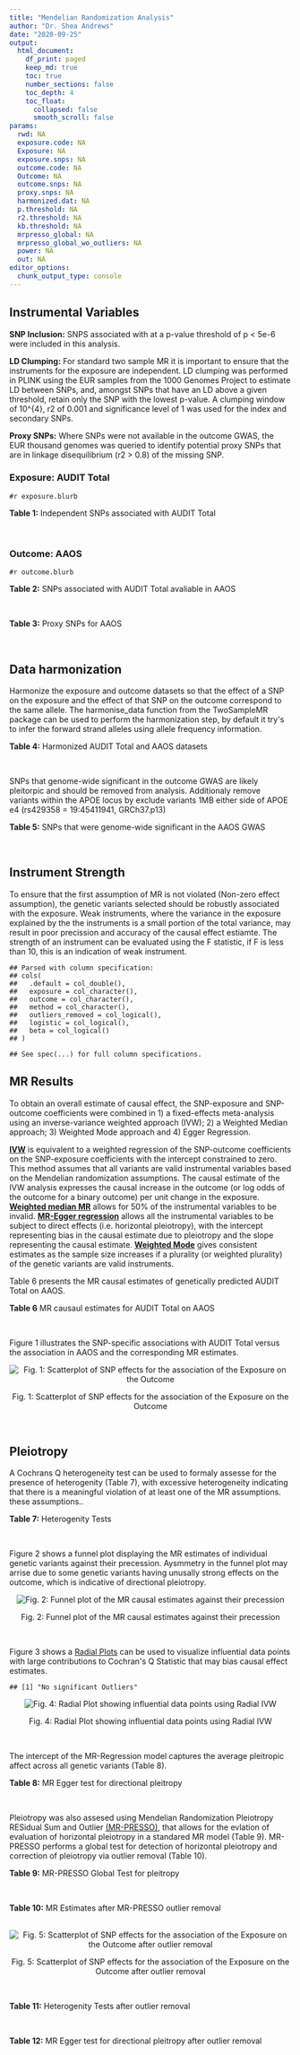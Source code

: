 ```yaml
---
title: "Mendelian Randomization Analysis"
author: "Dr. Shea Andrews"
date: "2020-09-25"
output:
  html_document:
    df_print: paged
    keep_md: true
    toc: true
    number_sections: false
    toc_depth: 4
    toc_float:
      collapsed: false
      smooth_scroll: false
params:
  rwd: NA
  exposure.code: NA
  Exposure: NA
  exposure.snps: NA
  outcome.code: NA
  Outcome: NA
  outcome.snps: NA
  proxy.snps: NA
  harmonized.dat: NA
  p.threshold: NA
  r2.threshold: NA
  kb.threshold: NA
  mrpresso_global: NA
  mrpresso_global_wo_outliers: NA
  power: NA
  out: NA
editor_options:
  chunk_output_type: console
---
```







## Instrumental Variables
**SNP Inclusion:** SNPS associated with at a p-value threshold of p < 5e-6 were included in this analysis.
<br>

**LD Clumping:** For standard two sample MR it is important to ensure that the instruments for the exposure are independent. LD clumping was performed in PLINK using the EUR samples from the 1000 Genomes Project to estimate LD between SNPs, and, amongst SNPs that have an LD above a given threshold, retain only the SNP with the lowest p-value. A clumping window of 10^{4}, r2 of 0.001 and significance level of 1 was used for the index and secondary SNPs.
<br>

**Proxy SNPs:** Where SNPs were not available in the outcome GWAS, the EUR thousand genomes was queried to identify potential proxy SNPs that are in linkage disequilibrium (r2 > 0.8) of the missing SNP.
<br>

### Exposure: AUDIT Total
`#r exposure.blurb`
<br>

**Table 1:** Independent SNPs associated with AUDIT Total
<div data-pagedtable="false">
  <script data-pagedtable-source type="application/json">
{"columns":[{"label":["SNP"],"name":[1],"type":["chr"],"align":["left"]},{"label":["CHROM"],"name":[2],"type":["dbl"],"align":["right"]},{"label":["POS"],"name":[3],"type":["dbl"],"align":["right"]},{"label":["REF"],"name":[4],"type":["chr"],"align":["left"]},{"label":["ALT"],"name":[5],"type":["chr"],"align":["left"]},{"label":["AF"],"name":[6],"type":["dbl"],"align":["right"]},{"label":["BETA"],"name":[7],"type":["dbl"],"align":["right"]},{"label":["SE"],"name":[8],"type":["dbl"],"align":["right"]},{"label":["Z"],"name":[9],"type":["dbl"],"align":["right"]},{"label":["P"],"name":[10],"type":["dbl"],"align":["right"]},{"label":["N"],"name":[11],"type":["dbl"],"align":["right"]},{"label":["TRAIT"],"name":[12],"type":["chr"],"align":["left"]}],"data":[{"1":"rs55847536","2":"1","3":"72248052","4":"A","5":"G","6":"0.39224600","7":"-0.01211140","8":"0.002641534","9":"-4.585","10":"4.545e-06","11":"140945","12":"AUDIT_Total"},{"1":"rs145186401","2":"1","3":"76879585","4":"T","5":"A","6":"0.02301560","7":"0.01278336","8":"0.002633030","9":"4.855","10":"1.203e-06","11":"141716","12":"AUDIT_Total"},{"1":"rs2390440","2":"1","3":"88625312","4":"C","5":"T","6":"0.23443800","7":"-0.01245564","8":"0.002631660","9":"-4.733","10":"2.211e-06","11":"141932","12":"AUDIT_Total"},{"1":"rs11809772","2":"1","3":"181625486","4":"A","5":"C","6":"0.11076800","7":"-0.01367530","8":"0.002654373","9":"-5.152","10":"2.582e-07","11":"139265","12":"AUDIT_Total"},{"1":"rs192227553","2":"1","3":"192064307","4":"G","5":"A","6":"0.01543210","7":"0.01217746","8":"0.002665236","9":"4.569","10":"4.895e-06","11":"138437","12":"AUDIT_Total"},{"1":"rs116258323","2":"1","3":"214449747","4":"C","5":"T","6":"0.04271170","7":"0.01407780","8":"0.002648693","9":"5.315","10":"1.067e-07","11":"139780","12":"AUDIT_Total"},{"1":"rs1260326","2":"2","3":"27730940","4":"T","5":"C","6":"0.61366100","7":"0.01873020","8":"0.002619605","9":"7.150","10":"8.664e-13","11":"141932","12":"AUDIT_Total"},{"1":"rs13389504","2":"2","3":"40369688","4":"T","5":"G","6":"0.18636700","7":"0.01219060","8":"0.002646099","9":"4.607","10":"4.090e-06","11":"140443","12":"AUDIT_Total"},{"1":"rs4953148","2":"2","3":"45152522","4":"A","5":"T","6":"0.39332400","7":"0.01478690","8":"0.002646656","9":"5.587","10":"2.314e-08","11":"139850","12":"AUDIT_Total"},{"1":"rs11677810","2":"2","3":"68066201","4":"C","5":"A","6":"0.25191500","7":"0.01232649","8":"0.002677924","9":"4.603","10":"4.167e-06","11":"137099","12":"AUDIT_Total"},{"1":"rs114658808","2":"2","3":"119423996","4":"G","5":"A","6":"0.05912220","7":"0.01292250","8":"0.002638860","9":"4.897","10":"9.723e-07","11":"141062","12":"AUDIT_Total"},{"1":"rs12474485","2":"2","3":"145810833","4":"A","5":"C","6":"0.25499100","7":"0.01217910","8":"0.002633896","9":"4.624","10":"3.765e-06","11":"141749","12":"AUDIT_Total"},{"1":"rs4853716","2":"2","3":"191361744","4":"C","5":"T","6":"0.82831800","7":"0.01212258","8":"0.002635344","9":"4.600","10":"4.220e-06","11":"141605","12":"AUDIT_Total"},{"1":"rs2302911","2":"2","3":"211455281","4":"A","5":"G","6":"0.45405000","7":"0.01342090","8":"0.002633619","9":"5.096","10":"3.463e-07","11":"141520","12":"AUDIT_Total"},{"1":"rs62244890","2":"3","3":"71611630","4":"T","5":"C","6":"0.37277700","7":"0.01323300","8":"0.002634485","9":"5.023","10":"5.079e-07","11":"141466","12":"AUDIT_Total"},{"1":"rs7618124","2":"3","3":"85548686","4":"A","5":"G","6":"0.71007600","7":"-0.01363860","8":"0.002631407","9":"-5.183","10":"2.187e-07","11":"141713","12":"AUDIT_Total"},{"1":"rs55726529","2":"3","3":"135458327","4":"A","5":"G","6":"0.09938340","7":"-0.01248370","8":"0.002719177","9":"-4.591","10":"4.409e-06","11":"132942","12":"AUDIT_Total"},{"1":"rs1920650","2":"3","3":"160335588","4":"T","5":"C","6":"0.30047400","7":"0.01482480","8":"0.002629442","9":"5.638","10":"1.717e-08","11":"141678","12":"AUDIT_Total"},{"1":"rs11940694","2":"4","3":"39414993","4":"A","5":"G","6":"0.60549300","7":"0.02478080","8":"0.002643005","9":"9.376","10":"6.834e-21","11":"138206","12":"AUDIT_Total"},{"1":"rs144198753","2":"4","3":"99713350","4":"C","5":"T","6":"0.00670047","7":"-0.03076248","8":"0.002606990","9":"-11.800","10":"3.887e-32","11":"140814","12":"AUDIT_Total"},{"1":"rs11733695","2":"4","3":"100122916","4":"G","5":"A","6":"0.00543085","7":"-0.02971133","8":"0.002601920","9":"-11.419","10":"3.370e-30","11":"141581","12":"AUDIT_Total"},{"1":"rs13135092","2":"4","3":"103198082","4":"A","5":"G","6":"0.05434780","7":"-0.01991090","8":"0.002623302","9":"-7.590","10":"3.198e-14","11":"141289","12":"AUDIT_Total"},{"1":"rs6533629","2":"4","3":"113494607","4":"G","5":"A","6":"0.39712300","7":"-0.01294953","8":"0.002671660","9":"-4.847","10":"1.253e-06","11":"137616","12":"AUDIT_Total"},{"1":"rs1457755","2":"5","3":"113637974","4":"T","5":"C","6":"0.55426500","7":"-0.01400920","8":"0.002634787","9":"-5.317","10":"1.056e-07","11":"141273","12":"AUDIT_Total"},{"1":"rs9372625","2":"6","3":"98344031","4":"G","5":"A","6":"0.33467600","7":"0.01403988","8":"0.002642552","9":"5.313","10":"1.080e-07","11":"140438","12":"AUDIT_Total"},{"1":"rs11984030","2":"7","3":"6354656","4":"A","5":"G","6":"0.46143900","7":"-0.01254150","8":"0.002675809","9":"-4.687","10":"2.769e-06","11":"137272","12":"AUDIT_Total"},{"1":"rs10227687","2":"7","3":"38741626","4":"G","5":"A","6":"0.61555200","7":"0.01292938","8":"0.002639727","9":"4.898","10":"9.675e-07","11":"140968","12":"AUDIT_Total"},{"1":"rs79931145","2":"7","3":"137122009","4":"C","5":"T","6":"0.02647810","7":"-0.01248956","8":"0.002631596","9":"-4.746","10":"2.079e-06","11":"141932","12":"AUDIT_Total"},{"1":"rs2622237","2":"7","3":"153489069","4":"A","5":"G","6":"0.39726300","7":"0.01217490","8":"0.002660016","9":"4.577","10":"4.708e-06","11":"138981","12":"AUDIT_Total"},{"1":"rs35040843","2":"8","3":"93341497","4":"C","5":"T","6":"0.30359100","7":"0.01471763","8":"0.002653260","9":"5.547","10":"2.909e-08","11":"139169","12":"AUDIT_Total"},{"1":"rs143011682","2":"8","3":"126831783","4":"A","5":"G","6":"0.11504900","7":"-0.01230210","8":"0.002637111","9":"-4.665","10":"3.084e-06","11":"141378","12":"AUDIT_Total"},{"1":"rs13266268","2":"8","3":"142611971","4":"C","5":"T","6":"0.40148800","7":"-0.01273468","8":"0.002776255","9":"-4.587","10":"4.507e-06","11":"127488","12":"AUDIT_Total"},{"1":"rs3138496","2":"9","3":"92219801","4":"C","5":"T","6":"0.05003810","7":"0.01294572","8":"0.002630710","9":"4.921","10":"8.598e-07","11":"141932","12":"AUDIT_Total"},{"1":"rs148575582","2":"9","3":"122062643","4":"T","5":"C","6":"0.01686620","7":"0.01275960","8":"0.002657686","9":"4.801","10":"1.578e-06","11":"139105","12":"AUDIT_Total"},{"1":"rs147311119","2":"10","3":"9404825","4":"C","5":"G","6":"0.03336960","7":"-0.01216210","8":"0.002634200","9":"-4.617","10":"3.898e-06","11":"141720","12":"AUDIT_Total"},{"1":"rs7078436","2":"10","3":"30378863","4":"A","5":"G","6":"0.27403000","7":"-0.01508130","8":"0.002628329","9":"-5.738","10":"9.583e-09","11":"141745","12":"AUDIT_Total"},{"1":"rs2017064","2":"11","3":"41455386","4":"C","5":"T","6":"0.67373700","7":"0.01247393","8":"0.002663662","9":"4.683","10":"2.823e-06","11":"138540","12":"AUDIT_Total"},{"1":"rs2293576","2":"11","3":"47434986","4":"G","5":"A","6":"0.32902900","7":"0.01535348","8":"0.002632176","9":"5.833","10":"5.454e-09","11":"141275","12":"AUDIT_Total"},{"1":"rs12795307","2":"11","3":"72506324","4":"G","5":"A","6":"0.26040100","7":"0.01208207","8":"0.002635705","9":"4.584","10":"4.572e-06","11":"141575","12":"AUDIT_Total"},{"1":"rs7948028","2":"11","3":"113328681","4":"A","5":"C","6":"0.27900700","7":"-0.01389140","8":"0.002638447","9":"-5.265","10":"1.406e-07","11":"140906","12":"AUDIT_Total"},{"1":"rs1042725","2":"12","3":"66358347","4":"C","5":"T","6":"0.45995600","7":"-0.01217656","8":"0.002632200","9":"-4.626","10":"3.725e-06","11":"141932","12":"AUDIT_Total"},{"1":"rs73519744","2":"13","3":"71536531","4":"A","5":"G","6":"0.05117970","7":"0.01327340","8":"0.002640430","9":"5.027","10":"4.987e-07","11":"140822","12":"AUDIT_Total"},{"1":"rs117750242","2":"13","3":"109806518","4":"C","5":"T","6":"0.00706522","7":"0.01237358","8":"0.002641105","9":"4.685","10":"2.794e-06","11":"140936","12":"AUDIT_Total"},{"1":"rs1319338","2":"15","3":"26449418","4":"T","5":"A","6":"0.06694640","7":"-0.01299030","8":"0.002633347","9":"-4.933","10":"8.104e-07","11":"141639","12":"AUDIT_Total"},{"1":"rs701455","2":"15","3":"46816049","4":"G","5":"A","6":"0.57415500","7":"-0.01327660","8":"0.002630072","9":"-5.048","10":"4.464e-07","11":"141932","12":"AUDIT_Total"},{"1":"rs72771074","2":"16","3":"20002523","4":"A","5":"C","6":"0.29574400","7":"0.01409940","8":"0.002639345","9":"5.342","10":"9.197e-08","11":"140767","12":"AUDIT_Total"},{"1":"rs11862597","2":"16","3":"30490854","4":"G","5":"A","6":"0.12386200","7":"-0.01322155","8":"0.002630631","9":"-5.026","10":"4.997e-07","11":"141883","12":"AUDIT_Total"},{"1":"rs74980679","2":"16","3":"71779310","4":"G","5":"T","6":"0.12050800","7":"0.01219096","8":"0.002635883","9":"4.625","10":"3.747e-06","11":"141533","12":"AUDIT_Total"},{"1":"rs12936842","2":"17","3":"7553383","4":"A","5":"T","6":"0.26744600","7":"-0.01245840","8":"0.002658641","9":"-4.686","10":"2.790e-06","11":"139067","12":"AUDIT_Total"},{"1":"rs62062288","2":"17","3":"44096553","4":"G","5":"A","6":"0.13753600","7":"-0.01645099","8":"0.002650821","9":"-6.206","10":"5.430e-10","11":"139072","12":"AUDIT_Total"},{"1":"rs6507054","2":"18","3":"31248323","4":"T","5":"C","6":"0.56820000","7":"-0.01236280","8":"0.002637114","9":"-4.688","10":"2.754e-06","11":"141365","12":"AUDIT_Total"},{"1":"rs492602","2":"19","3":"49206417","4":"A","5":"G","6":"0.38356900","7":"0.01463750","8":"0.002627447","9":"5.571","10":"2.526e-08","11":"141932","12":"AUDIT_Total"},{"1":"rs12329964","2":"22","3":"19959033","4":"G","5":"A","6":"0.16630300","7":"0.01224455","8":"0.002636070","9":"4.645","10":"3.409e-06","11":"141502","12":"AUDIT_Total"},{"1":"rs2412970","2":"22","3":"30486826","4":"A","5":"G","6":"0.52143100","7":"0.01219000","8":"0.002632824","9":"4.630","10":"3.654e-06","11":"141862","12":"AUDIT_Total"},{"1":"rs9607805","2":"22","3":"41854446","4":"C","5":"T","6":"0.73870300","7":"0.01410817","8":"0.002640990","9":"5.342","10":"9.205e-08","11":"140590","12":"AUDIT_Total"}],"options":{"columns":{"min":{},"max":[10]},"rows":{"min":[10],"max":[10]},"pages":{}}}
  </script>
</div>
<br>

### Outcome: AAOS
`#r outcome.blurb`
<br>

**Table 2:** SNPs associated with AUDIT Total avaliable in AAOS
<div data-pagedtable="false">
  <script data-pagedtable-source type="application/json">
{"columns":[{"label":["SNP"],"name":[1],"type":["chr"],"align":["left"]},{"label":["CHROM"],"name":[2],"type":["dbl"],"align":["right"]},{"label":["POS"],"name":[3],"type":["dbl"],"align":["right"]},{"label":["REF"],"name":[4],"type":["chr"],"align":["left"]},{"label":["ALT"],"name":[5],"type":["chr"],"align":["left"]},{"label":["AF"],"name":[6],"type":["dbl"],"align":["right"]},{"label":["BETA"],"name":[7],"type":["dbl"],"align":["right"]},{"label":["SE"],"name":[8],"type":["dbl"],"align":["right"]},{"label":["Z"],"name":[9],"type":["dbl"],"align":["right"]},{"label":["P"],"name":[10],"type":["dbl"],"align":["right"]},{"label":["N"],"name":[11],"type":["dbl"],"align":["right"]},{"label":["TRAIT"],"name":[12],"type":["chr"],"align":["left"]}],"data":[{"1":"rs55847536","2":"1","3":"72248052","4":"A","5":"G","6":"0.4447","7":"-0.0152","8":"0.0259","9":"-0.58687300","10":"0.55870","11":"40255","12":"AAOS"},{"1":"rs2390440","2":"1","3":"88625312","4":"C","5":"T","6":"0.2231","7":"-0.0165","8":"0.0148","9":"-1.11486486","10":"0.26510","11":"40255","12":"AAOS"},{"1":"rs11809772","2":"1","3":"181625486","4":"A","5":"C","6":"0.1334","7":"-0.0263","8":"0.0200","9":"-1.31500000","10":"0.18740","11":"40255","12":"AAOS"},{"1":"rs192227553","2":"1","3":"192064307","4":"G","5":"A","6":"0.0123","7":"0.0085","8":"0.1599","9":"0.05315822","10":"0.95770","11":"40255","12":"AAOS"},{"1":"rs116258323","2":"1","3":"214449747","4":"C","5":"T","6":"0.0565","7":"-0.0174","8":"0.0297","9":"-0.58585859","10":"0.55760","11":"40255","12":"AAOS"},{"1":"rs1260326","2":"2","3":"27730940","4":"T","5":"C","6":"0.5768","7":"0.0007","8":"0.0123","9":"0.05691060","10":"0.95370","11":"40255","12":"AAOS"},{"1":"rs13389504","2":"2","3":"40369688","4":"T","5":"G","6":"0.1889","7":"-0.0093","8":"0.0241","9":"-0.38589200","10":"0.69810","11":"40255","12":"AAOS"},{"1":"rs4953148","2":"2","3":"45152522","4":"A","5":"T","6":"0.3100","7":"-0.0044","8":"0.0285","9":"-0.15438600","10":"0.87770","11":"40255","12":"AAOS"},{"1":"rs11677810","2":"2","3":"68066201","4":"C","5":"A","6":"0.2298","7":"-0.0262","8":"0.0324","9":"-0.80864198","10":"0.41900","11":"40255","12":"AAOS"},{"1":"rs114658808","2":"2","3":"119423996","4":"G","5":"A","6":"0.0267","7":"-0.1125","8":"0.0438","9":"-2.56849315","10":"0.01026","11":"40255","12":"AAOS"},{"1":"rs12474485","2":"2","3":"145810833","4":"A","5":"C","6":"0.3141","7":"0.0126","8":"0.0131","9":"0.96183200","10":"0.33430","11":"40255","12":"AAOS"},{"1":"rs4853716","2":"2","3":"191361744","4":"C","5":"T","6":"0.7580","7":"-0.0005","8":"0.0140","9":"-0.03571429","10":"0.97320","11":"40255","12":"AAOS"},{"1":"rs2302911","2":"2","3":"211455281","4":"A","5":"G","6":"0.5038","7":"0.0161","8":"0.0122","9":"1.31967000","10":"0.18560","11":"40255","12":"AAOS"},{"1":"rs62244890","2":"3","3":"71611630","4":"T","5":"C","6":"0.4196","7":"-0.0095","8":"0.0124","9":"-0.76612900","10":"0.44340","11":"40255","12":"AAOS"},{"1":"rs7618124","2":"3","3":"85548686","4":"A","5":"G","6":"0.6350","7":"0.0002","8":"0.0125","9":"0.01600000","10":"0.98480","11":"40255","12":"AAOS"},{"1":"rs55726529","2":"3","3":"135458327","4":"A","5":"G","6":"0.0939","7":"0.0386","8":"0.0525","9":"0.73523800","10":"0.46300","11":"40255","12":"AAOS"},{"1":"rs1920650","2":"3","3":"160335588","4":"T","5":"C","6":"0.2961","7":"0.0309","8":"0.0132","9":"2.34091000","10":"0.01961","11":"40255","12":"AAOS"},{"1":"rs11940694","2":"4","3":"39414993","4":"A","5":"G","6":"0.5811","7":"0.0149","8":"0.0139","9":"1.07194000","10":"0.28370","11":"40255","12":"AAOS"},{"1":"rs144198753","2":"4","3":"99713350","4":"C","5":"T","6":"0.0240","7":"0.0545","8":"0.1117","9":"0.48791406","10":"0.62550","11":"40255","12":"AAOS"},{"1":"rs11733695","2":"4","3":"100122916","4":"G","5":"A","6":"0.0162","7":"0.2184","8":"0.1018","9":"2.14538310","10":"0.03192","11":"40255","12":"AAOS"},{"1":"rs13135092","2":"4","3":"103198082","4":"A","5":"G","6":"0.0759","7":"0.0459","8":"0.0258","9":"1.77907000","10":"0.07558","11":"40255","12":"AAOS"},{"1":"rs6533629","2":"4","3":"113494607","4":"G","5":"A","6":"0.4229","7":"-0.0025","8":"0.0125","9":"-0.20000000","10":"0.83820","11":"40255","12":"AAOS"},{"1":"rs1457755","2":"5","3":"113637974","4":"T","5":"C","6":"0.5692","7":"-0.0131","8":"0.0122","9":"-1.07377000","10":"0.28580","11":"40255","12":"AAOS"},{"1":"rs9372625","2":"6","3":"98344031","4":"G","5":"A","6":"0.3861","7":"-0.0197","8":"0.0140","9":"-1.40714286","10":"0.15850","11":"40255","12":"AAOS"},{"1":"rs11984030","2":"7","3":"6354656","4":"A","5":"G","6":"0.4445","7":"-0.0515","8":"0.0278","9":"-1.85252000","10":"0.06407","11":"40255","12":"AAOS"},{"1":"rs10227687","2":"7","3":"38741626","4":"G","5":"A","6":"0.5857","7":"0.0053","8":"0.0139","9":"0.38129496","10":"0.70210","11":"40255","12":"AAOS"},{"1":"rs2622237","2":"7","3":"153489069","4":"A","5":"G","6":"0.3440","7":"-0.0068","8":"0.0354","9":"-0.19209000","10":"0.84840","11":"40255","12":"AAOS"},{"1":"rs35040843","2":"8","3":"93341497","4":"C","5":"T","6":"0.2899","7":"-0.0196","8":"0.0286","9":"-0.68531469","10":"0.49320","11":"40255","12":"AAOS"},{"1":"rs143011682","2":"8","3":"126831783","4":"A","5":"G","6":"0.1132","7":"0.0164","8":"0.0482","9":"0.34024900","10":"0.73390","11":"40255","12":"AAOS"},{"1":"rs13266268","2":"8","3":"142611971","4":"C","5":"T","6":"0.3774","7":"0.0075","8":"0.0273","9":"0.27472527","10":"0.78300","11":"40255","12":"AAOS"},{"1":"rs3138496","2":"9","3":"92219801","4":"C","5":"T","6":"0.0566","7":"-0.0214","8":"0.0616","9":"-0.34740260","10":"0.72890","11":"40255","12":"AAOS"},{"1":"rs148575582","2":"9","3":"122062643","4":"T","5":"C","6":"0.0167","7":"-0.0333","8":"0.1400","9":"-0.23785700","10":"0.81210","11":"40255","12":"AAOS"},{"1":"rs147311119","2":"10","3":"9404825","4":"C","5":"G","6":"0.0250","7":"-0.0129","8":"0.0862","9":"-0.14965200","10":"0.88110","11":"40255","12":"AAOS"},{"1":"rs7078436","2":"10","3":"30378863","4":"A","5":"G","6":"0.3516","7":"-0.0038","8":"0.0127","9":"-0.29921300","10":"0.76410","11":"40255","12":"AAOS"},{"1":"rs2017064","2":"11","3":"41455386","4":"C","5":"T","6":"0.6079","7":"-0.0474","8":"0.0268","9":"-1.76865672","10":"0.07655","11":"40255","12":"AAOS"},{"1":"rs2293576","2":"11","3":"47434986","4":"G","5":"A","6":"0.3475","7":"0.0190","8":"0.0127","9":"1.49606299","10":"0.13330","11":"40255","12":"AAOS"},{"1":"rs12795307","2":"11","3":"72506324","4":"G","5":"A","6":"0.3399","7":"-0.0006","8":"0.0128","9":"-0.04687500","10":"0.96060","11":"40255","12":"AAOS"},{"1":"rs7948028","2":"11","3":"113328681","4":"A","5":"C","6":"0.3846","7":"-0.0129","8":"0.0124","9":"-1.04032000","10":"0.29820","11":"40255","12":"AAOS"},{"1":"rs1042725","2":"12","3":"66358347","4":"C","5":"T","6":"0.5093","7":"0.0118","8":"0.0134","9":"0.88059701","10":"0.37670","11":"40255","12":"AAOS"},{"1":"rs73519744","2":"13","3":"71536531","4":"A","5":"G","6":"0.0729","7":"0.0027","8":"0.0520","9":"0.05192310","10":"0.95910","11":"40255","12":"AAOS"},{"1":"rs117750242","2":"13","3":"109806518","4":"C","5":"T","6":"0.0141","7":"0.0810","8":"0.1630","9":"0.49693252","10":"0.61920","11":"40255","12":"AAOS"},{"1":"rs1319338","2":"15","3":"26449418","4":"T","5":"A","6":"0.0717","7":"-0.0823","8":"0.0391","9":"-2.10485934","10":"0.03555","11":"40255","12":"AAOS"},{"1":"rs701455","2":"15","3":"46816049","4":"G","5":"A","6":"0.5451","7":"-0.0215","8":"0.0124","9":"-1.73387097","10":"0.08138","11":"40255","12":"AAOS"},{"1":"rs72771074","2":"16","3":"20002523","4":"A","5":"C","6":"0.2527","7":"0.0000","8":"0.0302","9":"0.00000000","10":"0.99900","11":"40255","12":"AAOS"},{"1":"rs11862597","2":"16","3":"30490854","4":"G","5":"A","6":"0.1224","7":"-0.0265","8":"0.0188","9":"-1.40957447","10":"0.15920","11":"40255","12":"AAOS"},{"1":"rs74980679","2":"16","3":"71779310","4":"G","5":"T","6":"0.1356","7":"-0.0418","8":"0.0180","9":"-2.32222222","10":"0.01987","11":"40255","12":"AAOS"},{"1":"rs12936842","2":"17","3":"7553383","4":"A","5":"T","6":"0.2949","7":"0.0284","8":"0.0305","9":"0.93114800","10":"0.35220","11":"40255","12":"AAOS"},{"1":"rs62062288","2":"17","3":"44096553","4":"G","5":"A","6":"0.2282","7":"0.0120","8":"0.0355","9":"0.33802817","10":"0.73590","11":"40255","12":"AAOS"},{"1":"rs6507054","2":"18","3":"31248323","4":"T","5":"C","6":"0.5753","7":"0.0084","8":"0.0125","9":"0.67200000","10":"0.50000","11":"40255","12":"AAOS"},{"1":"rs492602","2":"19","3":"49206417","4":"A","5":"G","6":"0.4734","7":"-0.0042","8":"0.0193","9":"-0.21761700","10":"0.82700","11":"40255","12":"AAOS"},{"1":"rs12329964","2":"22","3":"19959033","4":"G","5":"A","6":"0.1656","7":"0.0148","8":"0.0164","9":"0.90243902","10":"0.36760","11":"40255","12":"AAOS"},{"1":"rs2412970","2":"22","3":"30486826","4":"A","5":"G","6":"0.4599","7":"0.0111","8":"0.0133","9":"0.83458600","10":"0.40520","11":"40255","12":"AAOS"},{"1":"rs9607805","2":"22","3":"41854446","4":"C","5":"T","6":"0.7206","7":"-0.0369","8":"0.0285","9":"-1.29473684","10":"0.19470","11":"40255","12":"AAOS"},{"1":"rs145186401","2":"NA","3":"NA","4":"NA","5":"NA","6":"NA","7":"NA","8":"NA","9":"NA","10":"NA","11":"NA","12":"NA"},{"1":"rs79931145","2":"NA","3":"NA","4":"NA","5":"NA","6":"NA","7":"NA","8":"NA","9":"NA","10":"NA","11":"NA","12":"NA"}],"options":{"columns":{"min":{},"max":[10]},"rows":{"min":[10],"max":[10]},"pages":{}}}
  </script>
</div>
<br>

**Table 3:** Proxy SNPs for AAOS
<div data-pagedtable="false">
  <script data-pagedtable-source type="application/json">
{"columns":[{"label":["proxy.outcome"],"name":[1],"type":["lgl"],"align":["right"]},{"label":["target_snp"],"name":[2],"type":["chr"],"align":["left"]},{"label":["proxy_snp"],"name":[3],"type":["lgl"],"align":["right"]},{"label":["ld.r2"],"name":[4],"type":["lgl"],"align":["right"]},{"label":["Dprime"],"name":[5],"type":["lgl"],"align":["right"]},{"label":["ref.proxy"],"name":[6],"type":["lgl"],"align":["right"]},{"label":["alt.proxy"],"name":[7],"type":["lgl"],"align":["right"]},{"label":["CHROM"],"name":[8],"type":["lgl"],"align":["right"]},{"label":["POS"],"name":[9],"type":["lgl"],"align":["right"]},{"label":["ALT.proxy"],"name":[10],"type":["lgl"],"align":["right"]},{"label":["REF.proxy"],"name":[11],"type":["lgl"],"align":["right"]},{"label":["AF"],"name":[12],"type":["lgl"],"align":["right"]},{"label":["BETA"],"name":[13],"type":["lgl"],"align":["right"]},{"label":["SE"],"name":[14],"type":["lgl"],"align":["right"]},{"label":["P"],"name":[15],"type":["lgl"],"align":["right"]},{"label":["N"],"name":[16],"type":["lgl"],"align":["right"]},{"label":["ref"],"name":[17],"type":["lgl"],"align":["right"]},{"label":["alt"],"name":[18],"type":["lgl"],"align":["right"]},{"label":["ALT"],"name":[19],"type":["lgl"],"align":["right"]},{"label":["REF"],"name":[20],"type":["lgl"],"align":["right"]},{"label":["PHASE"],"name":[21],"type":["lgl"],"align":["right"]}],"data":[{"1":"NA","2":"rs145186401","3":"NA","4":"NA","5":"NA","6":"NA","7":"NA","8":"NA","9":"NA","10":"NA","11":"NA","12":"NA","13":"NA","14":"NA","15":"NA","16":"NA","17":"NA","18":"NA","19":"NA","20":"NA","21":"NA"},{"1":"NA","2":"rs79931145","3":"NA","4":"NA","5":"NA","6":"NA","7":"NA","8":"NA","9":"NA","10":"NA","11":"NA","12":"NA","13":"NA","14":"NA","15":"NA","16":"NA","17":"NA","18":"NA","19":"NA","20":"NA","21":"NA"}],"options":{"columns":{"min":{},"max":[10]},"rows":{"min":[10],"max":[10]},"pages":{}}}
  </script>
</div>
<br>

## Data harmonization
Harmonize the exposure and outcome datasets so that the effect of a SNP on the exposure and the effect of that SNP on the outcome correspond to the same allele. The harmonise_data function from the TwoSampleMR package can be used to perform the harmonization step, by default it try's to infer the forward strand alleles using allele frequency information.
<br>

**Table 4:** Harmonized AUDIT Total and AAOS datasets
<div data-pagedtable="false">
  <script data-pagedtable-source type="application/json">
{"columns":[{"label":["SNP"],"name":[1],"type":["chr"],"align":["left"]},{"label":["effect_allele.exposure"],"name":[2],"type":["chr"],"align":["left"]},{"label":["other_allele.exposure"],"name":[3],"type":["chr"],"align":["left"]},{"label":["effect_allele.outcome"],"name":[4],"type":["chr"],"align":["left"]},{"label":["other_allele.outcome"],"name":[5],"type":["chr"],"align":["left"]},{"label":["beta.exposure"],"name":[6],"type":["dbl"],"align":["right"]},{"label":["beta.outcome"],"name":[7],"type":["dbl"],"align":["right"]},{"label":["eaf.exposure"],"name":[8],"type":["dbl"],"align":["right"]},{"label":["eaf.outcome"],"name":[9],"type":["dbl"],"align":["right"]},{"label":["remove"],"name":[10],"type":["lgl"],"align":["right"]},{"label":["palindromic"],"name":[11],"type":["lgl"],"align":["right"]},{"label":["ambiguous"],"name":[12],"type":["lgl"],"align":["right"]},{"label":["id.outcome"],"name":[13],"type":["chr"],"align":["left"]},{"label":["chr.outcome"],"name":[14],"type":["dbl"],"align":["right"]},{"label":["pos.outcome"],"name":[15],"type":["dbl"],"align":["right"]},{"label":["se.outcome"],"name":[16],"type":["dbl"],"align":["right"]},{"label":["z.outcome"],"name":[17],"type":["dbl"],"align":["right"]},{"label":["pval.outcome"],"name":[18],"type":["dbl"],"align":["right"]},{"label":["samplesize.outcome"],"name":[19],"type":["dbl"],"align":["right"]},{"label":["outcome"],"name":[20],"type":["chr"],"align":["left"]},{"label":["mr_keep.outcome"],"name":[21],"type":["lgl"],"align":["right"]},{"label":["pval_origin.outcome"],"name":[22],"type":["chr"],"align":["left"]},{"label":["chr.exposure"],"name":[23],"type":["dbl"],"align":["right"]},{"label":["pos.exposure"],"name":[24],"type":["dbl"],"align":["right"]},{"label":["se.exposure"],"name":[25],"type":["dbl"],"align":["right"]},{"label":["z.exposure"],"name":[26],"type":["dbl"],"align":["right"]},{"label":["pval.exposure"],"name":[27],"type":["dbl"],"align":["right"]},{"label":["samplesize.exposure"],"name":[28],"type":["dbl"],"align":["right"]},{"label":["exposure"],"name":[29],"type":["chr"],"align":["left"]},{"label":["mr_keep.exposure"],"name":[30],"type":["lgl"],"align":["right"]},{"label":["pval_origin.exposure"],"name":[31],"type":["chr"],"align":["left"]},{"label":["id.exposure"],"name":[32],"type":["chr"],"align":["left"]},{"label":["action"],"name":[33],"type":["dbl"],"align":["right"]},{"label":["mr_keep"],"name":[34],"type":["lgl"],"align":["right"]},{"label":["pt"],"name":[35],"type":["dbl"],"align":["right"]},{"label":["pleitropy_keep"],"name":[36],"type":["lgl"],"align":["right"]},{"label":["mrpresso_RSSobs"],"name":[37],"type":["lgl"],"align":["right"]},{"label":["mrpresso_pval"],"name":[38],"type":["lgl"],"align":["right"]},{"label":["mrpresso_keep"],"name":[39],"type":["lgl"],"align":["right"]}],"data":[{"1":"rs10227687","2":"A","3":"G","4":"A","5":"G","6":"0.01292938","7":"0.0053","8":"0.61555200","9":"0.5857","10":"FALSE","11":"FALSE","12":"FALSE","13":"Jbcu5K","14":"7","15":"38741626","16":"0.0139","17":"0.38129496","18":"0.70210","19":"40255","20":"Huang2017aaos","21":"TRUE","22":"reported","23":"7","24":"38741626","25":"0.002639727","26":"4.898","27":"9.675e-07","28":"140968","29":"SanchezRoige2019auditt23andMe","30":"TRUE","31":"reported","32":"XZinf6","33":"2","34":"TRUE","35":"5e-06","36":"TRUE","37":"NA","38":"NA","39":"TRUE"},{"1":"rs1042725","2":"T","3":"C","4":"T","5":"C","6":"-0.01217656","7":"0.0118","8":"0.45995600","9":"0.5093","10":"FALSE","11":"FALSE","12":"FALSE","13":"Jbcu5K","14":"12","15":"66358347","16":"0.0134","17":"0.88059701","18":"0.37670","19":"40255","20":"Huang2017aaos","21":"TRUE","22":"reported","23":"12","24":"66358347","25":"0.002632200","26":"-4.626","27":"3.725e-06","28":"141932","29":"SanchezRoige2019auditt23andMe","30":"TRUE","31":"reported","32":"XZinf6","33":"2","34":"TRUE","35":"5e-06","36":"TRUE","37":"NA","38":"NA","39":"TRUE"},{"1":"rs114658808","2":"A","3":"G","4":"A","5":"G","6":"0.01292250","7":"-0.1125","8":"0.05912220","9":"0.0267","10":"FALSE","11":"FALSE","12":"FALSE","13":"Jbcu5K","14":"2","15":"119423996","16":"0.0438","17":"-2.56849315","18":"0.01026","19":"40255","20":"Huang2017aaos","21":"TRUE","22":"reported","23":"2","24":"119423996","25":"0.002638860","26":"4.897","27":"9.723e-07","28":"141062","29":"SanchezRoige2019auditt23andMe","30":"TRUE","31":"reported","32":"XZinf6","33":"2","34":"TRUE","35":"5e-06","36":"TRUE","37":"NA","38":"NA","39":"TRUE"},{"1":"rs116258323","2":"T","3":"C","4":"T","5":"C","6":"0.01407780","7":"-0.0174","8":"0.04271170","9":"0.0565","10":"FALSE","11":"FALSE","12":"FALSE","13":"Jbcu5K","14":"1","15":"214449747","16":"0.0297","17":"-0.58585859","18":"0.55760","19":"40255","20":"Huang2017aaos","21":"TRUE","22":"reported","23":"1","24":"214449747","25":"0.002648693","26":"5.315","27":"1.067e-07","28":"139780","29":"SanchezRoige2019auditt23andMe","30":"TRUE","31":"reported","32":"XZinf6","33":"2","34":"TRUE","35":"5e-06","36":"TRUE","37":"NA","38":"NA","39":"TRUE"},{"1":"rs11677810","2":"A","3":"C","4":"A","5":"C","6":"0.01232649","7":"-0.0262","8":"0.25191500","9":"0.2298","10":"FALSE","11":"FALSE","12":"FALSE","13":"Jbcu5K","14":"2","15":"68066201","16":"0.0324","17":"-0.80864198","18":"0.41900","19":"40255","20":"Huang2017aaos","21":"TRUE","22":"reported","23":"2","24":"68066201","25":"0.002677924","26":"4.603","27":"4.167e-06","28":"137099","29":"SanchezRoige2019auditt23andMe","30":"TRUE","31":"reported","32":"XZinf6","33":"2","34":"TRUE","35":"5e-06","36":"TRUE","37":"NA","38":"NA","39":"TRUE"},{"1":"rs11733695","2":"A","3":"G","4":"A","5":"G","6":"-0.02971133","7":"0.2184","8":"0.00543085","9":"0.0162","10":"FALSE","11":"FALSE","12":"FALSE","13":"Jbcu5K","14":"4","15":"100122916","16":"0.1018","17":"2.14538310","18":"0.03192","19":"40255","20":"Huang2017aaos","21":"TRUE","22":"reported","23":"4","24":"100122916","25":"0.002601920","26":"-11.419","27":"3.370e-30","28":"141581","29":"SanchezRoige2019auditt23andMe","30":"TRUE","31":"reported","32":"XZinf6","33":"2","34":"TRUE","35":"5e-06","36":"TRUE","37":"NA","38":"NA","39":"TRUE"},{"1":"rs117750242","2":"T","3":"C","4":"T","5":"C","6":"0.01237358","7":"0.0810","8":"0.00706522","9":"0.0141","10":"FALSE","11":"FALSE","12":"FALSE","13":"Jbcu5K","14":"13","15":"109806518","16":"0.1630","17":"0.49693252","18":"0.61920","19":"40255","20":"Huang2017aaos","21":"TRUE","22":"reported","23":"13","24":"109806518","25":"0.002641105","26":"4.685","27":"2.794e-06","28":"140936","29":"SanchezRoige2019auditt23andMe","30":"TRUE","31":"reported","32":"XZinf6","33":"2","34":"TRUE","35":"5e-06","36":"TRUE","37":"NA","38":"NA","39":"TRUE"},{"1":"rs11809772","2":"C","3":"A","4":"C","5":"A","6":"-0.01367530","7":"-0.0263","8":"0.11076800","9":"0.1334","10":"FALSE","11":"FALSE","12":"FALSE","13":"Jbcu5K","14":"1","15":"181625486","16":"0.0200","17":"-1.31500000","18":"0.18740","19":"40255","20":"Huang2017aaos","21":"TRUE","22":"reported","23":"1","24":"181625486","25":"0.002654373","26":"-5.152","27":"2.582e-07","28":"139265","29":"SanchezRoige2019auditt23andMe","30":"TRUE","31":"reported","32":"XZinf6","33":"2","34":"TRUE","35":"5e-06","36":"TRUE","37":"NA","38":"NA","39":"TRUE"},{"1":"rs11862597","2":"A","3":"G","4":"A","5":"G","6":"-0.01322155","7":"-0.0265","8":"0.12386200","9":"0.1224","10":"FALSE","11":"FALSE","12":"FALSE","13":"Jbcu5K","14":"16","15":"30490854","16":"0.0188","17":"-1.40957447","18":"0.15920","19":"40255","20":"Huang2017aaos","21":"TRUE","22":"reported","23":"16","24":"30490854","25":"0.002630631","26":"-5.026","27":"4.997e-07","28":"141883","29":"SanchezRoige2019auditt23andMe","30":"TRUE","31":"reported","32":"XZinf6","33":"2","34":"TRUE","35":"5e-06","36":"TRUE","37":"NA","38":"NA","39":"TRUE"},{"1":"rs11940694","2":"G","3":"A","4":"G","5":"A","6":"0.02478080","7":"0.0149","8":"0.60549300","9":"0.5811","10":"FALSE","11":"FALSE","12":"FALSE","13":"Jbcu5K","14":"4","15":"39414993","16":"0.0139","17":"1.07194000","18":"0.28370","19":"40255","20":"Huang2017aaos","21":"TRUE","22":"reported","23":"4","24":"39414993","25":"0.002643005","26":"9.376","27":"6.834e-21","28":"138206","29":"SanchezRoige2019auditt23andMe","30":"TRUE","31":"reported","32":"XZinf6","33":"2","34":"TRUE","35":"5e-06","36":"TRUE","37":"NA","38":"NA","39":"TRUE"},{"1":"rs11984030","2":"G","3":"A","4":"G","5":"A","6":"-0.01254150","7":"-0.0515","8":"0.46143900","9":"0.4445","10":"FALSE","11":"FALSE","12":"FALSE","13":"Jbcu5K","14":"7","15":"6354656","16":"0.0278","17":"-1.85252000","18":"0.06407","19":"40255","20":"Huang2017aaos","21":"TRUE","22":"reported","23":"7","24":"6354656","25":"0.002675809","26":"-4.687","27":"2.769e-06","28":"137272","29":"SanchezRoige2019auditt23andMe","30":"TRUE","31":"reported","32":"XZinf6","33":"2","34":"TRUE","35":"5e-06","36":"TRUE","37":"NA","38":"NA","39":"TRUE"},{"1":"rs12329964","2":"A","3":"G","4":"A","5":"G","6":"0.01224455","7":"0.0148","8":"0.16630300","9":"0.1656","10":"FALSE","11":"FALSE","12":"FALSE","13":"Jbcu5K","14":"22","15":"19959033","16":"0.0164","17":"0.90243902","18":"0.36760","19":"40255","20":"Huang2017aaos","21":"TRUE","22":"reported","23":"22","24":"19959033","25":"0.002636070","26":"4.645","27":"3.409e-06","28":"141502","29":"SanchezRoige2019auditt23andMe","30":"TRUE","31":"reported","32":"XZinf6","33":"2","34":"TRUE","35":"5e-06","36":"TRUE","37":"NA","38":"NA","39":"TRUE"},{"1":"rs12474485","2":"C","3":"A","4":"C","5":"A","6":"0.01217910","7":"0.0126","8":"0.25499100","9":"0.3141","10":"FALSE","11":"FALSE","12":"FALSE","13":"Jbcu5K","14":"2","15":"145810833","16":"0.0131","17":"0.96183200","18":"0.33430","19":"40255","20":"Huang2017aaos","21":"TRUE","22":"reported","23":"2","24":"145810833","25":"0.002633896","26":"4.624","27":"3.765e-06","28":"141749","29":"SanchezRoige2019auditt23andMe","30":"TRUE","31":"reported","32":"XZinf6","33":"2","34":"TRUE","35":"5e-06","36":"TRUE","37":"NA","38":"NA","39":"TRUE"},{"1":"rs1260326","2":"C","3":"T","4":"C","5":"T","6":"0.01873020","7":"0.0007","8":"0.61366100","9":"0.5768","10":"FALSE","11":"FALSE","12":"FALSE","13":"Jbcu5K","14":"2","15":"27730940","16":"0.0123","17":"0.05691060","18":"0.95370","19":"40255","20":"Huang2017aaos","21":"TRUE","22":"reported","23":"2","24":"27730940","25":"0.002619605","26":"7.150","27":"8.664e-13","28":"141932","29":"SanchezRoige2019auditt23andMe","30":"TRUE","31":"reported","32":"XZinf6","33":"2","34":"TRUE","35":"5e-06","36":"TRUE","37":"NA","38":"NA","39":"TRUE"},{"1":"rs12795307","2":"A","3":"G","4":"A","5":"G","6":"0.01208207","7":"-0.0006","8":"0.26040100","9":"0.3399","10":"FALSE","11":"FALSE","12":"FALSE","13":"Jbcu5K","14":"11","15":"72506324","16":"0.0128","17":"-0.04687500","18":"0.96060","19":"40255","20":"Huang2017aaos","21":"TRUE","22":"reported","23":"11","24":"72506324","25":"0.002635705","26":"4.584","27":"4.572e-06","28":"141575","29":"SanchezRoige2019auditt23andMe","30":"TRUE","31":"reported","32":"XZinf6","33":"2","34":"TRUE","35":"5e-06","36":"TRUE","37":"NA","38":"NA","39":"TRUE"},{"1":"rs12936842","2":"T","3":"A","4":"T","5":"A","6":"-0.01245840","7":"0.0284","8":"0.26744600","9":"0.2949","10":"FALSE","11":"TRUE","12":"FALSE","13":"Jbcu5K","14":"17","15":"7553383","16":"0.0305","17":"0.93114800","18":"0.35220","19":"40255","20":"Huang2017aaos","21":"TRUE","22":"reported","23":"17","24":"7553383","25":"0.002658641","26":"-4.686","27":"2.790e-06","28":"139067","29":"SanchezRoige2019auditt23andMe","30":"TRUE","31":"reported","32":"XZinf6","33":"2","34":"TRUE","35":"5e-06","36":"TRUE","37":"NA","38":"NA","39":"TRUE"},{"1":"rs13135092","2":"G","3":"A","4":"G","5":"A","6":"-0.01991090","7":"0.0459","8":"0.05434780","9":"0.0759","10":"FALSE","11":"FALSE","12":"FALSE","13":"Jbcu5K","14":"4","15":"103198082","16":"0.0258","17":"1.77907000","18":"0.07558","19":"40255","20":"Huang2017aaos","21":"TRUE","22":"reported","23":"4","24":"103198082","25":"0.002623302","26":"-7.590","27":"3.198e-14","28":"141289","29":"SanchezRoige2019auditt23andMe","30":"TRUE","31":"reported","32":"XZinf6","33":"2","34":"TRUE","35":"5e-06","36":"TRUE","37":"NA","38":"NA","39":"TRUE"},{"1":"rs1319338","2":"A","3":"T","4":"A","5":"T","6":"-0.01299030","7":"-0.0823","8":"0.06694640","9":"0.0717","10":"FALSE","11":"TRUE","12":"FALSE","13":"Jbcu5K","14":"15","15":"26449418","16":"0.0391","17":"-2.10485934","18":"0.03555","19":"40255","20":"Huang2017aaos","21":"TRUE","22":"reported","23":"15","24":"26449418","25":"0.002633347","26":"-4.933","27":"8.104e-07","28":"141639","29":"SanchezRoige2019auditt23andMe","30":"TRUE","31":"reported","32":"XZinf6","33":"2","34":"TRUE","35":"5e-06","36":"TRUE","37":"NA","38":"NA","39":"TRUE"},{"1":"rs13266268","2":"T","3":"C","4":"T","5":"C","6":"-0.01273468","7":"0.0075","8":"0.40148800","9":"0.3774","10":"FALSE","11":"FALSE","12":"FALSE","13":"Jbcu5K","14":"8","15":"142611971","16":"0.0273","17":"0.27472527","18":"0.78300","19":"40255","20":"Huang2017aaos","21":"TRUE","22":"reported","23":"8","24":"142611971","25":"0.002776255","26":"-4.587","27":"4.507e-06","28":"127488","29":"SanchezRoige2019auditt23andMe","30":"TRUE","31":"reported","32":"XZinf6","33":"2","34":"TRUE","35":"5e-06","36":"TRUE","37":"NA","38":"NA","39":"TRUE"},{"1":"rs13389504","2":"G","3":"T","4":"G","5":"T","6":"0.01219060","7":"-0.0093","8":"0.18636700","9":"0.1889","10":"FALSE","11":"FALSE","12":"FALSE","13":"Jbcu5K","14":"2","15":"40369688","16":"0.0241","17":"-0.38589200","18":"0.69810","19":"40255","20":"Huang2017aaos","21":"TRUE","22":"reported","23":"2","24":"40369688","25":"0.002646099","26":"4.607","27":"4.090e-06","28":"140443","29":"SanchezRoige2019auditt23andMe","30":"TRUE","31":"reported","32":"XZinf6","33":"2","34":"TRUE","35":"5e-06","36":"TRUE","37":"NA","38":"NA","39":"TRUE"},{"1":"rs143011682","2":"G","3":"A","4":"G","5":"A","6":"-0.01230210","7":"0.0164","8":"0.11504900","9":"0.1132","10":"FALSE","11":"FALSE","12":"FALSE","13":"Jbcu5K","14":"8","15":"126831783","16":"0.0482","17":"0.34024900","18":"0.73390","19":"40255","20":"Huang2017aaos","21":"TRUE","22":"reported","23":"8","24":"126831783","25":"0.002637111","26":"-4.665","27":"3.084e-06","28":"141378","29":"SanchezRoige2019auditt23andMe","30":"TRUE","31":"reported","32":"XZinf6","33":"2","34":"TRUE","35":"5e-06","36":"TRUE","37":"NA","38":"NA","39":"TRUE"},{"1":"rs144198753","2":"T","3":"C","4":"T","5":"C","6":"-0.03076248","7":"0.0545","8":"0.00670047","9":"0.0240","10":"FALSE","11":"FALSE","12":"FALSE","13":"Jbcu5K","14":"4","15":"99713350","16":"0.1117","17":"0.48791406","18":"0.62550","19":"40255","20":"Huang2017aaos","21":"TRUE","22":"reported","23":"4","24":"99713350","25":"0.002606990","26":"-11.800","27":"3.887e-32","28":"140814","29":"SanchezRoige2019auditt23andMe","30":"TRUE","31":"reported","32":"XZinf6","33":"2","34":"TRUE","35":"5e-06","36":"TRUE","37":"NA","38":"NA","39":"TRUE"},{"1":"rs1457755","2":"C","3":"T","4":"C","5":"T","6":"-0.01400920","7":"-0.0131","8":"0.55426500","9":"0.5692","10":"FALSE","11":"FALSE","12":"FALSE","13":"Jbcu5K","14":"5","15":"113637974","16":"0.0122","17":"-1.07377000","18":"0.28580","19":"40255","20":"Huang2017aaos","21":"TRUE","22":"reported","23":"5","24":"113637974","25":"0.002634787","26":"-5.317","27":"1.056e-07","28":"141273","29":"SanchezRoige2019auditt23andMe","30":"TRUE","31":"reported","32":"XZinf6","33":"2","34":"TRUE","35":"5e-06","36":"TRUE","37":"NA","38":"NA","39":"TRUE"},{"1":"rs147311119","2":"G","3":"C","4":"G","5":"C","6":"-0.01216210","7":"-0.0129","8":"0.03336960","9":"0.0250","10":"FALSE","11":"TRUE","12":"FALSE","13":"Jbcu5K","14":"10","15":"9404825","16":"0.0862","17":"-0.14965200","18":"0.88110","19":"40255","20":"Huang2017aaos","21":"TRUE","22":"reported","23":"10","24":"9404825","25":"0.002634200","26":"-4.617","27":"3.898e-06","28":"141720","29":"SanchezRoige2019auditt23andMe","30":"TRUE","31":"reported","32":"XZinf6","33":"2","34":"TRUE","35":"5e-06","36":"TRUE","37":"NA","38":"NA","39":"TRUE"},{"1":"rs148575582","2":"C","3":"T","4":"C","5":"T","6":"0.01275960","7":"-0.0333","8":"0.01686620","9":"0.0167","10":"FALSE","11":"FALSE","12":"FALSE","13":"Jbcu5K","14":"9","15":"122062643","16":"0.1400","17":"-0.23785700","18":"0.81210","19":"40255","20":"Huang2017aaos","21":"TRUE","22":"reported","23":"9","24":"122062643","25":"0.002657686","26":"4.801","27":"1.578e-06","28":"139105","29":"SanchezRoige2019auditt23andMe","30":"TRUE","31":"reported","32":"XZinf6","33":"2","34":"TRUE","35":"5e-06","36":"TRUE","37":"NA","38":"NA","39":"TRUE"},{"1":"rs1920650","2":"C","3":"T","4":"C","5":"T","6":"0.01482480","7":"0.0309","8":"0.30047400","9":"0.2961","10":"FALSE","11":"FALSE","12":"FALSE","13":"Jbcu5K","14":"3","15":"160335588","16":"0.0132","17":"2.34091000","18":"0.01961","19":"40255","20":"Huang2017aaos","21":"TRUE","22":"reported","23":"3","24":"160335588","25":"0.002629442","26":"5.638","27":"1.717e-08","28":"141678","29":"SanchezRoige2019auditt23andMe","30":"TRUE","31":"reported","32":"XZinf6","33":"2","34":"TRUE","35":"5e-06","36":"TRUE","37":"NA","38":"NA","39":"TRUE"},{"1":"rs192227553","2":"A","3":"G","4":"A","5":"G","6":"0.01217746","7":"0.0085","8":"0.01543210","9":"0.0123","10":"FALSE","11":"FALSE","12":"FALSE","13":"Jbcu5K","14":"1","15":"192064307","16":"0.1599","17":"0.05315822","18":"0.95770","19":"40255","20":"Huang2017aaos","21":"TRUE","22":"reported","23":"1","24":"192064307","25":"0.002665236","26":"4.569","27":"4.895e-06","28":"138437","29":"SanchezRoige2019auditt23andMe","30":"TRUE","31":"reported","32":"XZinf6","33":"2","34":"TRUE","35":"5e-06","36":"TRUE","37":"NA","38":"NA","39":"TRUE"},{"1":"rs2017064","2":"T","3":"C","4":"T","5":"C","6":"0.01247393","7":"-0.0474","8":"0.67373700","9":"0.6079","10":"FALSE","11":"FALSE","12":"FALSE","13":"Jbcu5K","14":"11","15":"41455386","16":"0.0268","17":"-1.76865672","18":"0.07655","19":"40255","20":"Huang2017aaos","21":"TRUE","22":"reported","23":"11","24":"41455386","25":"0.002663662","26":"4.683","27":"2.823e-06","28":"138540","29":"SanchezRoige2019auditt23andMe","30":"TRUE","31":"reported","32":"XZinf6","33":"2","34":"TRUE","35":"5e-06","36":"TRUE","37":"NA","38":"NA","39":"TRUE"},{"1":"rs2293576","2":"A","3":"G","4":"A","5":"G","6":"0.01535348","7":"0.0190","8":"0.32902900","9":"0.3475","10":"FALSE","11":"FALSE","12":"FALSE","13":"Jbcu5K","14":"11","15":"47434986","16":"0.0127","17":"1.49606299","18":"0.13330","19":"40255","20":"Huang2017aaos","21":"TRUE","22":"reported","23":"11","24":"47434986","25":"0.002632176","26":"5.833","27":"5.454e-09","28":"141275","29":"SanchezRoige2019auditt23andMe","30":"TRUE","31":"reported","32":"XZinf6","33":"2","34":"TRUE","35":"5e-06","36":"TRUE","37":"NA","38":"NA","39":"TRUE"},{"1":"rs2302911","2":"G","3":"A","4":"G","5":"A","6":"0.01342090","7":"0.0161","8":"0.45405000","9":"0.5038","10":"FALSE","11":"FALSE","12":"FALSE","13":"Jbcu5K","14":"2","15":"211455281","16":"0.0122","17":"1.31967000","18":"0.18560","19":"40255","20":"Huang2017aaos","21":"TRUE","22":"reported","23":"2","24":"211455281","25":"0.002633619","26":"5.096","27":"3.463e-07","28":"141520","29":"SanchezRoige2019auditt23andMe","30":"TRUE","31":"reported","32":"XZinf6","33":"2","34":"TRUE","35":"5e-06","36":"TRUE","37":"NA","38":"NA","39":"TRUE"},{"1":"rs2390440","2":"T","3":"C","4":"T","5":"C","6":"-0.01245564","7":"-0.0165","8":"0.23443800","9":"0.2231","10":"FALSE","11":"FALSE","12":"FALSE","13":"Jbcu5K","14":"1","15":"88625312","16":"0.0148","17":"-1.11486486","18":"0.26510","19":"40255","20":"Huang2017aaos","21":"TRUE","22":"reported","23":"1","24":"88625312","25":"0.002631660","26":"-4.733","27":"2.211e-06","28":"141932","29":"SanchezRoige2019auditt23andMe","30":"TRUE","31":"reported","32":"XZinf6","33":"2","34":"TRUE","35":"5e-06","36":"TRUE","37":"NA","38":"NA","39":"TRUE"},{"1":"rs2412970","2":"G","3":"A","4":"G","5":"A","6":"0.01219000","7":"0.0111","8":"0.52143100","9":"0.4599","10":"FALSE","11":"FALSE","12":"FALSE","13":"Jbcu5K","14":"22","15":"30486826","16":"0.0133","17":"0.83458600","18":"0.40520","19":"40255","20":"Huang2017aaos","21":"TRUE","22":"reported","23":"22","24":"30486826","25":"0.002632824","26":"4.630","27":"3.654e-06","28":"141862","29":"SanchezRoige2019auditt23andMe","30":"TRUE","31":"reported","32":"XZinf6","33":"2","34":"TRUE","35":"5e-06","36":"TRUE","37":"NA","38":"NA","39":"TRUE"},{"1":"rs2622237","2":"G","3":"A","4":"G","5":"A","6":"0.01217490","7":"-0.0068","8":"0.39726300","9":"0.3440","10":"FALSE","11":"FALSE","12":"FALSE","13":"Jbcu5K","14":"7","15":"153489069","16":"0.0354","17":"-0.19209000","18":"0.84840","19":"40255","20":"Huang2017aaos","21":"TRUE","22":"reported","23":"7","24":"153489069","25":"0.002660016","26":"4.577","27":"4.708e-06","28":"138981","29":"SanchezRoige2019auditt23andMe","30":"TRUE","31":"reported","32":"XZinf6","33":"2","34":"TRUE","35":"5e-06","36":"TRUE","37":"NA","38":"NA","39":"TRUE"},{"1":"rs3138496","2":"T","3":"C","4":"T","5":"C","6":"0.01294572","7":"-0.0214","8":"0.05003810","9":"0.0566","10":"FALSE","11":"FALSE","12":"FALSE","13":"Jbcu5K","14":"9","15":"92219801","16":"0.0616","17":"-0.34740260","18":"0.72890","19":"40255","20":"Huang2017aaos","21":"TRUE","22":"reported","23":"9","24":"92219801","25":"0.002630710","26":"4.921","27":"8.598e-07","28":"141932","29":"SanchezRoige2019auditt23andMe","30":"TRUE","31":"reported","32":"XZinf6","33":"2","34":"TRUE","35":"5e-06","36":"TRUE","37":"NA","38":"NA","39":"TRUE"},{"1":"rs35040843","2":"T","3":"C","4":"T","5":"C","6":"0.01471763","7":"-0.0196","8":"0.30359100","9":"0.2899","10":"FALSE","11":"FALSE","12":"FALSE","13":"Jbcu5K","14":"8","15":"93341497","16":"0.0286","17":"-0.68531469","18":"0.49320","19":"40255","20":"Huang2017aaos","21":"TRUE","22":"reported","23":"8","24":"93341497","25":"0.002653260","26":"5.547","27":"2.909e-08","28":"139169","29":"SanchezRoige2019auditt23andMe","30":"TRUE","31":"reported","32":"XZinf6","33":"2","34":"TRUE","35":"5e-06","36":"TRUE","37":"NA","38":"NA","39":"TRUE"},{"1":"rs4853716","2":"T","3":"C","4":"T","5":"C","6":"0.01212258","7":"-0.0005","8":"0.82831800","9":"0.7580","10":"FALSE","11":"FALSE","12":"FALSE","13":"Jbcu5K","14":"2","15":"191361744","16":"0.0140","17":"-0.03571429","18":"0.97320","19":"40255","20":"Huang2017aaos","21":"TRUE","22":"reported","23":"2","24":"191361744","25":"0.002635344","26":"4.600","27":"4.220e-06","28":"141605","29":"SanchezRoige2019auditt23andMe","30":"TRUE","31":"reported","32":"XZinf6","33":"2","34":"TRUE","35":"5e-06","36":"TRUE","37":"NA","38":"NA","39":"TRUE"},{"1":"rs492602","2":"G","3":"A","4":"G","5":"A","6":"0.01463750","7":"-0.0042","8":"0.38356900","9":"0.4734","10":"FALSE","11":"FALSE","12":"FALSE","13":"Jbcu5K","14":"19","15":"49206417","16":"0.0193","17":"-0.21761700","18":"0.82700","19":"40255","20":"Huang2017aaos","21":"TRUE","22":"reported","23":"19","24":"49206417","25":"0.002627447","26":"5.571","27":"2.526e-08","28":"141932","29":"SanchezRoige2019auditt23andMe","30":"TRUE","31":"reported","32":"XZinf6","33":"2","34":"TRUE","35":"5e-06","36":"TRUE","37":"NA","38":"NA","39":"TRUE"},{"1":"rs4953148","2":"T","3":"A","4":"T","5":"A","6":"0.01478690","7":"-0.0044","8":"0.39332400","9":"0.3100","10":"FALSE","11":"TRUE","12":"FALSE","13":"Jbcu5K","14":"2","15":"45152522","16":"0.0285","17":"-0.15438600","18":"0.87770","19":"40255","20":"Huang2017aaos","21":"TRUE","22":"reported","23":"2","24":"45152522","25":"0.002646656","26":"5.587","27":"2.314e-08","28":"139850","29":"SanchezRoige2019auditt23andMe","30":"TRUE","31":"reported","32":"XZinf6","33":"2","34":"TRUE","35":"5e-06","36":"TRUE","37":"NA","38":"NA","39":"TRUE"},{"1":"rs55726529","2":"G","3":"A","4":"G","5":"A","6":"-0.01248370","7":"0.0386","8":"0.09938340","9":"0.0939","10":"FALSE","11":"FALSE","12":"FALSE","13":"Jbcu5K","14":"3","15":"135458327","16":"0.0525","17":"0.73523800","18":"0.46300","19":"40255","20":"Huang2017aaos","21":"TRUE","22":"reported","23":"3","24":"135458327","25":"0.002719177","26":"-4.591","27":"4.409e-06","28":"132942","29":"SanchezRoige2019auditt23andMe","30":"TRUE","31":"reported","32":"XZinf6","33":"2","34":"TRUE","35":"5e-06","36":"TRUE","37":"NA","38":"NA","39":"TRUE"},{"1":"rs55847536","2":"G","3":"A","4":"G","5":"A","6":"-0.01211140","7":"-0.0152","8":"0.39224600","9":"0.4447","10":"FALSE","11":"FALSE","12":"FALSE","13":"Jbcu5K","14":"1","15":"72248052","16":"0.0259","17":"-0.58687300","18":"0.55870","19":"40255","20":"Huang2017aaos","21":"TRUE","22":"reported","23":"1","24":"72248052","25":"0.002641534","26":"-4.585","27":"4.545e-06","28":"140945","29":"SanchezRoige2019auditt23andMe","30":"TRUE","31":"reported","32":"XZinf6","33":"2","34":"TRUE","35":"5e-06","36":"TRUE","37":"NA","38":"NA","39":"TRUE"},{"1":"rs62062288","2":"A","3":"G","4":"A","5":"G","6":"-0.01645099","7":"0.0120","8":"0.13753600","9":"0.2282","10":"FALSE","11":"FALSE","12":"FALSE","13":"Jbcu5K","14":"17","15":"44096553","16":"0.0355","17":"0.33802817","18":"0.73590","19":"40255","20":"Huang2017aaos","21":"TRUE","22":"reported","23":"17","24":"44096553","25":"0.002650821","26":"-6.206","27":"5.430e-10","28":"139072","29":"SanchezRoige2019auditt23andMe","30":"TRUE","31":"reported","32":"XZinf6","33":"2","34":"TRUE","35":"5e-06","36":"TRUE","37":"NA","38":"NA","39":"TRUE"},{"1":"rs62244890","2":"C","3":"T","4":"C","5":"T","6":"0.01323300","7":"-0.0095","8":"0.37277700","9":"0.4196","10":"FALSE","11":"FALSE","12":"FALSE","13":"Jbcu5K","14":"3","15":"71611630","16":"0.0124","17":"-0.76612900","18":"0.44340","19":"40255","20":"Huang2017aaos","21":"TRUE","22":"reported","23":"3","24":"71611630","25":"0.002634485","26":"5.023","27":"5.079e-07","28":"141466","29":"SanchezRoige2019auditt23andMe","30":"TRUE","31":"reported","32":"XZinf6","33":"2","34":"TRUE","35":"5e-06","36":"TRUE","37":"NA","38":"NA","39":"TRUE"},{"1":"rs6507054","2":"C","3":"T","4":"C","5":"T","6":"-0.01236280","7":"0.0084","8":"0.56820000","9":"0.5753","10":"FALSE","11":"FALSE","12":"FALSE","13":"Jbcu5K","14":"18","15":"31248323","16":"0.0125","17":"0.67200000","18":"0.50000","19":"40255","20":"Huang2017aaos","21":"TRUE","22":"reported","23":"18","24":"31248323","25":"0.002637114","26":"-4.688","27":"2.754e-06","28":"141365","29":"SanchezRoige2019auditt23andMe","30":"TRUE","31":"reported","32":"XZinf6","33":"2","34":"TRUE","35":"5e-06","36":"TRUE","37":"NA","38":"NA","39":"TRUE"},{"1":"rs6533629","2":"A","3":"G","4":"A","5":"G","6":"-0.01294953","7":"-0.0025","8":"0.39712300","9":"0.4229","10":"FALSE","11":"FALSE","12":"FALSE","13":"Jbcu5K","14":"4","15":"113494607","16":"0.0125","17":"-0.20000000","18":"0.83820","19":"40255","20":"Huang2017aaos","21":"TRUE","22":"reported","23":"4","24":"113494607","25":"0.002671660","26":"-4.847","27":"1.253e-06","28":"137616","29":"SanchezRoige2019auditt23andMe","30":"TRUE","31":"reported","32":"XZinf6","33":"2","34":"TRUE","35":"5e-06","36":"TRUE","37":"NA","38":"NA","39":"TRUE"},{"1":"rs701455","2":"A","3":"G","4":"A","5":"G","6":"-0.01327660","7":"-0.0215","8":"0.57415500","9":"0.5451","10":"FALSE","11":"FALSE","12":"FALSE","13":"Jbcu5K","14":"15","15":"46816049","16":"0.0124","17":"-1.73387097","18":"0.08138","19":"40255","20":"Huang2017aaos","21":"TRUE","22":"reported","23":"15","24":"46816049","25":"0.002630072","26":"-5.048","27":"4.464e-07","28":"141932","29":"SanchezRoige2019auditt23andMe","30":"TRUE","31":"reported","32":"XZinf6","33":"2","34":"TRUE","35":"5e-06","36":"TRUE","37":"NA","38":"NA","39":"TRUE"},{"1":"rs7078436","2":"G","3":"A","4":"G","5":"A","6":"-0.01508130","7":"-0.0038","8":"0.27403000","9":"0.3516","10":"FALSE","11":"FALSE","12":"FALSE","13":"Jbcu5K","14":"10","15":"30378863","16":"0.0127","17":"-0.29921300","18":"0.76410","19":"40255","20":"Huang2017aaos","21":"TRUE","22":"reported","23":"10","24":"30378863","25":"0.002628329","26":"-5.738","27":"9.583e-09","28":"141745","29":"SanchezRoige2019auditt23andMe","30":"TRUE","31":"reported","32":"XZinf6","33":"2","34":"TRUE","35":"5e-06","36":"TRUE","37":"NA","38":"NA","39":"TRUE"},{"1":"rs72771074","2":"C","3":"A","4":"C","5":"A","6":"0.01409940","7":"0.0000","8":"0.29574400","9":"0.2527","10":"FALSE","11":"FALSE","12":"FALSE","13":"Jbcu5K","14":"16","15":"20002523","16":"0.0302","17":"0.00000000","18":"0.99900","19":"40255","20":"Huang2017aaos","21":"TRUE","22":"reported","23":"16","24":"20002523","25":"0.002639345","26":"5.342","27":"9.197e-08","28":"140767","29":"SanchezRoige2019auditt23andMe","30":"TRUE","31":"reported","32":"XZinf6","33":"2","34":"TRUE","35":"5e-06","36":"TRUE","37":"NA","38":"NA","39":"TRUE"},{"1":"rs73519744","2":"G","3":"A","4":"G","5":"A","6":"0.01327340","7":"0.0027","8":"0.05117970","9":"0.0729","10":"FALSE","11":"FALSE","12":"FALSE","13":"Jbcu5K","14":"13","15":"71536531","16":"0.0520","17":"0.05192310","18":"0.95910","19":"40255","20":"Huang2017aaos","21":"TRUE","22":"reported","23":"13","24":"71536531","25":"0.002640430","26":"5.027","27":"4.987e-07","28":"140822","29":"SanchezRoige2019auditt23andMe","30":"TRUE","31":"reported","32":"XZinf6","33":"2","34":"TRUE","35":"5e-06","36":"TRUE","37":"NA","38":"NA","39":"TRUE"},{"1":"rs74980679","2":"T","3":"G","4":"T","5":"G","6":"0.01219096","7":"-0.0418","8":"0.12050800","9":"0.1356","10":"FALSE","11":"FALSE","12":"FALSE","13":"Jbcu5K","14":"16","15":"71779310","16":"0.0180","17":"-2.32222222","18":"0.01987","19":"40255","20":"Huang2017aaos","21":"TRUE","22":"reported","23":"16","24":"71779310","25":"0.002635883","26":"4.625","27":"3.747e-06","28":"141533","29":"SanchezRoige2019auditt23andMe","30":"TRUE","31":"reported","32":"XZinf6","33":"2","34":"TRUE","35":"5e-06","36":"TRUE","37":"NA","38":"NA","39":"TRUE"},{"1":"rs7618124","2":"G","3":"A","4":"G","5":"A","6":"-0.01363860","7":"0.0002","8":"0.71007600","9":"0.6350","10":"FALSE","11":"FALSE","12":"FALSE","13":"Jbcu5K","14":"3","15":"85548686","16":"0.0125","17":"0.01600000","18":"0.98480","19":"40255","20":"Huang2017aaos","21":"TRUE","22":"reported","23":"3","24":"85548686","25":"0.002631407","26":"-5.183","27":"2.187e-07","28":"141713","29":"SanchezRoige2019auditt23andMe","30":"TRUE","31":"reported","32":"XZinf6","33":"2","34":"TRUE","35":"5e-06","36":"TRUE","37":"NA","38":"NA","39":"TRUE"},{"1":"rs7948028","2":"C","3":"A","4":"C","5":"A","6":"-0.01389140","7":"-0.0129","8":"0.27900700","9":"0.3846","10":"FALSE","11":"FALSE","12":"FALSE","13":"Jbcu5K","14":"11","15":"113328681","16":"0.0124","17":"-1.04032000","18":"0.29820","19":"40255","20":"Huang2017aaos","21":"TRUE","22":"reported","23":"11","24":"113328681","25":"0.002638447","26":"-5.265","27":"1.406e-07","28":"140906","29":"SanchezRoige2019auditt23andMe","30":"TRUE","31":"reported","32":"XZinf6","33":"2","34":"TRUE","35":"5e-06","36":"TRUE","37":"NA","38":"NA","39":"TRUE"},{"1":"rs9372625","2":"A","3":"G","4":"A","5":"G","6":"0.01403988","7":"-0.0197","8":"0.33467600","9":"0.3861","10":"FALSE","11":"FALSE","12":"FALSE","13":"Jbcu5K","14":"6","15":"98344031","16":"0.0140","17":"-1.40714286","18":"0.15850","19":"40255","20":"Huang2017aaos","21":"TRUE","22":"reported","23":"6","24":"98344031","25":"0.002642552","26":"5.313","27":"1.080e-07","28":"140438","29":"SanchezRoige2019auditt23andMe","30":"TRUE","31":"reported","32":"XZinf6","33":"2","34":"TRUE","35":"5e-06","36":"TRUE","37":"NA","38":"NA","39":"TRUE"},{"1":"rs9607805","2":"T","3":"C","4":"T","5":"C","6":"0.01410817","7":"-0.0369","8":"0.73870300","9":"0.7206","10":"FALSE","11":"FALSE","12":"FALSE","13":"Jbcu5K","14":"22","15":"41854446","16":"0.0285","17":"-1.29473684","18":"0.19470","19":"40255","20":"Huang2017aaos","21":"TRUE","22":"reported","23":"22","24":"41854446","25":"0.002640990","26":"5.342","27":"9.205e-08","28":"140590","29":"SanchezRoige2019auditt23andMe","30":"TRUE","31":"reported","32":"XZinf6","33":"2","34":"TRUE","35":"5e-06","36":"TRUE","37":"NA","38":"NA","39":"TRUE"}],"options":{"columns":{"min":{},"max":[10]},"rows":{"min":[10],"max":[10]},"pages":{}}}
  </script>
</div>
<br>

SNPs that genome-wide significant in the outcome GWAS are likely pleitorpic and should be removed from analysis. Additionaly remove variants within the APOE locus by exclude variants 1MB either side of APOE e4 (rs429358 = 19:45411941, GRCh37.p13)
<br>


**Table 5:** SNPs that were genome-wide significant in the AAOS GWAS
<div data-pagedtable="false">
  <script data-pagedtable-source type="application/json">
{"columns":[{"label":["SNP"],"name":[1],"type":["chr"],"align":["left"]},{"label":["chr.outcome"],"name":[2],"type":["dbl"],"align":["right"]},{"label":["pos.outcome"],"name":[3],"type":["dbl"],"align":["right"]},{"label":["pval.exposure"],"name":[4],"type":["dbl"],"align":["right"]},{"label":["pval.outcome"],"name":[5],"type":["dbl"],"align":["right"]}],"data":[],"options":{"columns":{"min":{},"max":[10]},"rows":{"min":[10],"max":[10]},"pages":{}}}
  </script>
</div>
<br>


## Instrument Strength
To ensure that the first assumption of MR is not violated (Non-zero effect assumption), the genetic variants selected should be robustly associated with the exposure. Weak instruments, where the variance in the exposure explained by the the instruments is a small portion of the total variance, may result in poor precission and accuracy of the causal effect estiamte. The strength of an instrument can be evaluated using the F statistic, if F is less than 10, this is an indication of weak instrument.


```
## Parsed with column specification:
## cols(
##   .default = col_double(),
##   exposure = col_character(),
##   outcome = col_character(),
##   method = col_character(),
##   outliers_removed = col_logical(),
##   logistic = col_logical(),
##   beta = col_logical()
## )
```

```
## See spec(...) for full column specifications.
```

<div data-pagedtable="false">
  <script data-pagedtable-source type="application/json">
{"columns":[{"label":["outliers_removed"],"name":[1],"type":["lgl"],"align":["right"]},{"label":["pve.exposure"],"name":[2],"type":["dbl"],"align":["right"]},{"label":["F"],"name":[3],"type":["dbl"],"align":["right"]},{"label":["Alpha"],"name":[4],"type":["dbl"],"align":["right"]},{"label":["NCP"],"name":[5],"type":["dbl"],"align":["right"]},{"label":["Power"],"name":[6],"type":["dbl"],"align":["right"]}],"data":[{"1":"FALSE","2":"0.01169322","3":"31.67244","4":"0.05","5":"0.09180784","6":"0.0605822"}],"options":{"columns":{"min":{},"max":[10]},"rows":{"min":[10],"max":[10]},"pages":{}}}
  </script>
</div>

##  MR Results
To obtain an overall estimate of causal effect, the SNP-exposure and SNP-outcome coefficients were combined in 1) a fixed-effects meta-analysis using an inverse-variance weighted approach (IVW); 2) a Weighted Median approach; 3) Weighted Mode approach and 4) Egger Regression.


[**IVW**](https://doi.org/10.1002/gepi.21758) is equivalent to a weighted regression of the SNP-outcome coefficients on the SNP-exposure coefficients with the intercept constrained to zero. This method assumes that all variants are valid instrumental variables based on the Mendelian randomization assumptions. The causal estimate of the IVW analysis expresses the causal increase in the outcome (or log odds of the outcome for a binary outcome) per unit change in the exposure. [**Weighted median MR**](https://doi.org/10.1002/gepi.21965) allows for 50% of the instrumental variables to be invalid. [**MR-Egger regression**](https://doi.org/10.1093/ije/dyw220) allows all the instrumental variables to be subject to direct effects (i.e. horizontal pleiotropy), with the intercept representing bias in the causal estimate due to pleiotropy and the slope representing the causal estimate. [**Weighted Mode**](https://doi.org/10.1093/ije/dyx102) gives consistent estimates as the sample size increases if a plurality (or weighted plurality) of the genetic variants are valid instruments.
<br>



Table 6 presents the MR causal estimates of genetically predicted AUDIT Total on AAOS.
<br>

**Table 6** MR causaul estimates for AUDIT Total on AAOS
<div data-pagedtable="false">
  <script data-pagedtable-source type="application/json">
{"columns":[{"label":["id.exposure"],"name":[1],"type":["chr"],"align":["left"]},{"label":["id.outcome"],"name":[2],"type":["chr"],"align":["left"]},{"label":["outcome"],"name":[3],"type":["fctr"],"align":["left"]},{"label":["exposure"],"name":[4],"type":["fctr"],"align":["left"]},{"label":["method"],"name":[5],"type":["fctr"],"align":["left"]},{"label":["nsnp"],"name":[6],"type":["int"],"align":["right"]},{"label":["b"],"name":[7],"type":["dbl"],"align":["right"]},{"label":["se"],"name":[8],"type":["dbl"],"align":["right"]},{"label":["pval"],"name":[9],"type":["dbl"],"align":["right"]}],"data":[{"1":"XZinf6","2":"Jbcu5K","3":"Huang2017aaos","4":"SanchezRoige2019auditt23andMe","5":"Inverse variance weighted (fixed effects)","6":"53","7":"0.2442720","8":"0.1755519","9":"0.1640883"},{"1":"XZinf6","2":"Jbcu5K","3":"Huang2017aaos","4":"SanchezRoige2019auditt23andMe","5":"Weighted median","6":"53","7":"0.3111822","8":"0.2628404","9":"0.2364445"},{"1":"XZinf6","2":"Jbcu5K","3":"Huang2017aaos","4":"SanchezRoige2019auditt23andMe","5":"Weighted mode","6":"53","7":"0.4849390","8":"0.3081667","9":"0.1216393"},{"1":"XZinf6","2":"Jbcu5K","3":"Huang2017aaos","4":"SanchezRoige2019auditt23andMe","5":"MR Egger","6":"53","7":"0.2082688","8":"1.0628958","9":"0.8454321"}],"options":{"columns":{"min":{},"max":[10]},"rows":{"min":[10],"max":[10]},"pages":{}}}
  </script>
</div>
<br>

Figure 1 illustrates the SNP-specific associations with AUDIT Total versus the association in AAOS and the corresponding MR estimates.
<br>

<div class="figure" style="text-align: center">
<img src="/sc/arion/projects/LOAD/shea/Projects/MR_ADPhenome/results/MR_ADphenome_wo_apoe/SanchezRoige2019auditt23andMe/Huang2017aaos/SanchezRoige2019auditt23andMe_5e-6_Huang2017aaos_MR_Analaysis_files/figure-html/scatter_plot-1.png" alt="Fig. 1: Scatterplot of SNP effects for the association of the Exposure on the Outcome"  />
<p class="caption">Fig. 1: Scatterplot of SNP effects for the association of the Exposure on the Outcome</p>
</div>
<br>


## Pleiotropy
A Cochrans Q heterogeneity test can be used to formaly assesse for the presence of heterogenity (Table 7), with excessive heterogeneity indicating that there is a meaningful violation of at least one of the MR assumptions.
these assumptions..
<br>

**Table 7:** Heterogenity Tests
<div data-pagedtable="false">
  <script data-pagedtable-source type="application/json">
{"columns":[{"label":["id.exposure"],"name":[1],"type":["chr"],"align":["left"]},{"label":["id.outcome"],"name":[2],"type":["chr"],"align":["left"]},{"label":["outcome"],"name":[3],"type":["fctr"],"align":["left"]},{"label":["exposure"],"name":[4],"type":["fctr"],"align":["left"]},{"label":["method"],"name":[5],"type":["fctr"],"align":["left"]},{"label":["Q"],"name":[6],"type":["dbl"],"align":["right"]},{"label":["Q_df"],"name":[7],"type":["dbl"],"align":["right"]},{"label":["Q_pval"],"name":[8],"type":["dbl"],"align":["right"]}],"data":[{"1":"XZinf6","2":"Jbcu5K","3":"Huang2017aaos","4":"SanchezRoige2019auditt23andMe","5":"MR Egger","6":"62.27954","7":"51","8":"0.1337880"},{"1":"XZinf6","2":"Jbcu5K","3":"Huang2017aaos","4":"SanchezRoige2019auditt23andMe","5":"Inverse variance weighted","6":"62.28099","7":"52","8":"0.1555637"}],"options":{"columns":{"min":{},"max":[10]},"rows":{"min":[10],"max":[10]},"pages":{}}}
  </script>
</div>
<br>

Figure 2 shows a funnel plot displaying the MR estimates of individual genetic variants against their precession. Aysmmetry in the funnel plot may arrise due to some genetic variants having unusally strong effects on the outcome, which is indicative of directional pleiotropy.
<br>

<div class="figure" style="text-align: center">
<img src="/sc/arion/projects/LOAD/shea/Projects/MR_ADPhenome/results/MR_ADphenome_wo_apoe/SanchezRoige2019auditt23andMe/Huang2017aaos/SanchezRoige2019auditt23andMe_5e-6_Huang2017aaos_MR_Analaysis_files/figure-html/funnel_plot-1.png" alt="Fig. 2: Funnel plot of the MR causal estimates against their precession"  />
<p class="caption">Fig. 2: Funnel plot of the MR causal estimates against their precession</p>
</div>
<br>

Figure 3 shows a [Radial Plots](https://github.com/WSpiller/RadialMR) can be used to visualize influential data points with large contributions to Cochran's Q Statistic that may bias causal effect estimates.




```
## [1] "No significant Outliers"
```

<div class="figure" style="text-align: center">
<img src="/sc/arion/projects/LOAD/shea/Projects/MR_ADPhenome/results/MR_ADphenome_wo_apoe/SanchezRoige2019auditt23andMe/Huang2017aaos/SanchezRoige2019auditt23andMe_5e-6_Huang2017aaos_MR_Analaysis_files/figure-html/Radial_Plot-1.png" alt="Fig. 4: Radial Plot showing influential data points using Radial IVW"  />
<p class="caption">Fig. 4: Radial Plot showing influential data points using Radial IVW</p>
</div>
<br>

The intercept of the MR-Regression model captures the average pleitropic affect across all genetic variants (Table 8).
<br>

**Table 8:** MR Egger test for directional pleitropy
<div data-pagedtable="false">
  <script data-pagedtable-source type="application/json">
{"columns":[{"label":["id.exposure"],"name":[1],"type":["chr"],"align":["left"]},{"label":["id.outcome"],"name":[2],"type":["chr"],"align":["left"]},{"label":["outcome"],"name":[3],"type":["fctr"],"align":["left"]},{"label":["exposure"],"name":[4],"type":["fctr"],"align":["left"]},{"label":["egger_intercept"],"name":[5],"type":["dbl"],"align":["right"]},{"label":["se"],"name":[6],"type":["dbl"],"align":["right"]},{"label":["pval"],"name":[7],"type":["dbl"],"align":["right"]}],"data":[{"1":"XZinf6","2":"Jbcu5K","3":"Huang2017aaos","4":"SanchezRoige2019auditt23andMe","5":"0.0005193564","6":"0.01507503","7":"0.9726517"}],"options":{"columns":{"min":{},"max":[10]},"rows":{"min":[10],"max":[10]},"pages":{}}}
  </script>
</div>
<br>

Pleiotropy was also assesed using Mendelian Randomization Pleiotropy RESidual Sum and Outlier [(MR-PRESSO)](https://doi.org/10.1038/s41588-018-0099-7), that allows for the evlation of evaluation of horizontal pleiotropy in a standared MR model (Table 9). MR-PRESSO performs a global test for detection of horizontal pleiotropy and correction of pleiotropy via outlier removal (Table 10).
<br>

**Table 9:** MR-PRESSO Global Test for pleitropy
<div data-pagedtable="false">
  <script data-pagedtable-source type="application/json">
{"columns":[{"label":["id.exposure"],"name":[1],"type":["chr"],"align":["left"]},{"label":["id.outcome"],"name":[2],"type":["chr"],"align":["left"]},{"label":["outcome"],"name":[3],"type":["chr"],"align":["left"]},{"label":["exposure"],"name":[4],"type":["chr"],"align":["left"]},{"label":["pt"],"name":[5],"type":["dbl"],"align":["right"]},{"label":["outliers_removed"],"name":[6],"type":["lgl"],"align":["right"]},{"label":["n_outliers"],"name":[7],"type":["dbl"],"align":["right"]},{"label":["RSSobs"],"name":[8],"type":["dbl"],"align":["right"]},{"label":["pval"],"name":[9],"type":["dbl"],"align":["right"]}],"data":[{"1":"XZinf6","2":"Jbcu5K","3":"Huang2017aaos","4":"SanchezRoige2019auditt23andMe","5":"5e-06","6":"FALSE","7":"0","8":"64.40674","9":"0.1671"}],"options":{"columns":{"min":{},"max":[10]},"rows":{"min":[10],"max":[10]},"pages":{}}}
  </script>
</div>
<br>


**Table 10:** MR Estimates after MR-PRESSO outlier removal
<div data-pagedtable="false">
  <script data-pagedtable-source type="application/json">
{"columns":[{"label":["id.exposure"],"name":[1],"type":["fctr"],"align":["left"]},{"label":["id.outcome"],"name":[2],"type":["fctr"],"align":["left"]},{"label":["outcome"],"name":[3],"type":["fctr"],"align":["left"]},{"label":["exposure"],"name":[4],"type":["fctr"],"align":["left"]},{"label":["method"],"name":[5],"type":["fctr"],"align":["left"]},{"label":["nsnp"],"name":[6],"type":["lgl"],"align":["right"]},{"label":["b"],"name":[7],"type":["lgl"],"align":["right"]},{"label":["se"],"name":[8],"type":["lgl"],"align":["right"]},{"label":["pval"],"name":[9],"type":["lgl"],"align":["right"]}],"data":[{"1":"XZinf6","2":"Jbcu5K","3":"Huang2017aaos","4":"SanchezRoige2019auditt23andMe","5":"mrpresso","6":"NA","7":"NA","8":"NA","9":"NA"}],"options":{"columns":{"min":{},"max":[10]},"rows":{"min":[10],"max":[10]},"pages":{}}}
  </script>
</div>
<br>

<div class="figure" style="text-align: center">
<img src="/sc/arion/projects/LOAD/shea/Projects/MR_ADPhenome/results/MR_ADphenome_wo_apoe/SanchezRoige2019auditt23andMe/Huang2017aaos/SanchezRoige2019auditt23andMe_5e-6_Huang2017aaos_MR_Analaysis_files/figure-html/scatter_plot_outlier-1.png" alt="Fig. 5: Scatterplot of SNP effects for the association of the Exposure on the Outcome after outlier removal"  />
<p class="caption">Fig. 5: Scatterplot of SNP effects for the association of the Exposure on the Outcome after outlier removal</p>
</div>
<br>

**Table 11:** Heterogenity Tests after outlier removal
<div data-pagedtable="false">
  <script data-pagedtable-source type="application/json">
{"columns":[{"label":["id.exposure"],"name":[1],"type":["fctr"],"align":["left"]},{"label":["id.outcome"],"name":[2],"type":["fctr"],"align":["left"]},{"label":["outcome"],"name":[3],"type":["fctr"],"align":["left"]},{"label":["exposure"],"name":[4],"type":["fctr"],"align":["left"]},{"label":["method"],"name":[5],"type":["fctr"],"align":["left"]},{"label":["Q"],"name":[6],"type":["lgl"],"align":["right"]},{"label":["Q_df"],"name":[7],"type":["lgl"],"align":["right"]},{"label":["Q_pval"],"name":[8],"type":["lgl"],"align":["right"]}],"data":[{"1":"XZinf6","2":"Jbcu5K","3":"Huang2017aaos","4":"SanchezRoige2019auditt23andMe","5":"mrpresso","6":"NA","7":"NA","8":"NA"}],"options":{"columns":{"min":{},"max":[10]},"rows":{"min":[10],"max":[10]},"pages":{}}}
  </script>
</div>
<br>

**Table 12:** MR Egger test for directional pleitropy after outlier removal
<div data-pagedtable="false">
  <script data-pagedtable-source type="application/json">
{"columns":[{"label":["id.exposure"],"name":[1],"type":["fctr"],"align":["left"]},{"label":["id.outcome"],"name":[2],"type":["fctr"],"align":["left"]},{"label":["outcome"],"name":[3],"type":["fctr"],"align":["left"]},{"label":["exposure"],"name":[4],"type":["fctr"],"align":["left"]},{"label":["method"],"name":[5],"type":["fctr"],"align":["left"]},{"label":["egger_intercept"],"name":[6],"type":["lgl"],"align":["right"]},{"label":["se"],"name":[7],"type":["lgl"],"align":["right"]},{"label":["pval"],"name":[8],"type":["lgl"],"align":["right"]}],"data":[{"1":"XZinf6","2":"Jbcu5K","3":"Huang2017aaos","4":"SanchezRoige2019auditt23andMe","5":"mrpresso","6":"NA","7":"NA","8":"NA"}],"options":{"columns":{"min":{},"max":[10]},"rows":{"min":[10],"max":[10]},"pages":{}}}
  </script>
</div>
<br>
